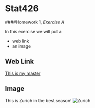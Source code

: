 # Stat426
####Homework 1, _Exercise A_

In this exercise we will put a
* web link
* an image

## Web Link  
[This is my master](https://ethz.ch/en/studies/prospective-masters-degree-students/masters-degree-programmes/engineering-sciences/master-computational-biology-and-bioinformatics.html)

## Image  
This is Zurich in the best season!
![Zurich](https://external-preview.redd.it/bk4PdoYrMHCIeYqx3fesOnS0r68w8qXv2pa_XV0BQbo.jpg?auto=webp&s=b5cf9f441fb5f71dfb7b32b5c3f52eef60a48adc)  




